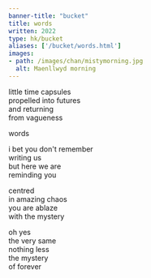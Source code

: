```yaml
---
banner-title: "bucket" 
title: words 
written: 2022
type: hk/bucket
aliases: ['/bucket/words.html']
images:
- path: /images/chan/mistymorning.jpg 
  alt: Maenllwyd morning
---
```


little time capsules  
propelled into futures  
and returning  
from vagueness  

words  

i bet you don't remember  
writing us  
but here we are  
reminding you  

centred  
in amazing chaos  
you are ablaze  
with the mystery  

oh yes  
the very same  
nothing less  
the mystery  
of forever

